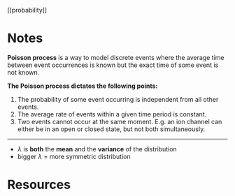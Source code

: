 [[probability]]

# Notes

**Poisson process** is a way to model discrete events where the average time between event occurrences is known but the exact time of some event is not known. 

**The Poisson process dictates the following points:**
1. The probability of some event occurring is independent from all other events.
2. The average rate of events within a given time period is constant.
3. Two events cannot occur at the same moment. E.g. an ion channel can either be in an open or closed state, but not both simultaneously.

---

- $\lambda$ is **both** the **mean** and the **variance** of the distribution
- bigger $\lambda$ = more symmetric distribution


# Resources